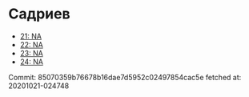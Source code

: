# Садриев
- [21: NA](21.md)
- [22: NA](22.md)
- [23: NA](23.md)
- [24: NA](24.md)

Commit: 85070359b76678b16dae7d5952c02497854cac5e
 fetched at: 20201021-024748
